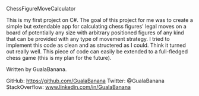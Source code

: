ChessFigureMoveCalculator

This is my first project on C#. 
The goal of this project for me was to create a simple but extendable app
for calculating chess figures' legal moves on a board of potentially any size
with arbitrary positioned figures of any kind that can be provided with any
type of movement strategy.
I tried to implement this code as clean and as structered as I could. Think it
turned out really well. This piece of code can easily be extended to a
full-fledged chess game (this is my plan for the future).

Written by GualaBanana.

GitHub: https://github.com/GualaBanana
Twitter: @GualaBanana
StackOverflow: www.linkedin.com/in/GualaBanana	
